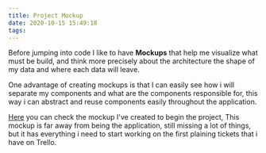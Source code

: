```yaml
---
title: Project Mockup
date: 2020-10-15 15:49:18
tags:
---
```


Before jumping into code I like to have **Mockups** that help me visualize what must be build, and think more precisely about the architecture the shape of my data and where each data will leave.

One advantage of creating mockups is that I can easily see how i will separate my components and what are the components responsible for, this way i can abstract and reuse components easily throughout the application.

[Here](http://localhost:4000/mockup.html) you can check the mockup I've created to begin the project, This mockup is far away from being the application, still missing a lot of things, but it has everything i need to start working on the first plaining tickets that i have on Trello.
